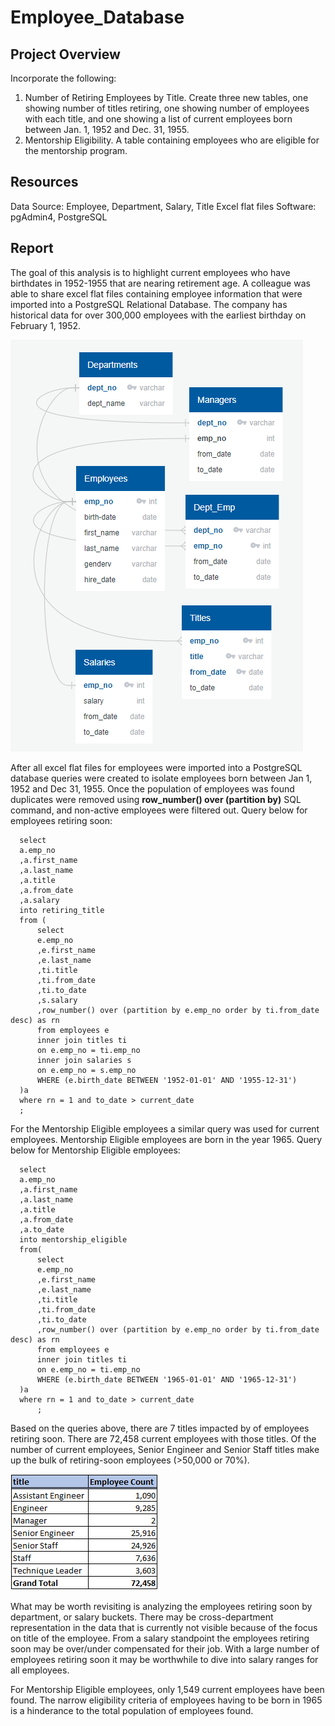 # Employee_Database

## Project Overview
Incorporate the following: 

  1. Number of Retiring Employees by Title. Create three new tables, one showing number of titles retiring, one showing number of employees with each title, and one showing a list of current employees born between Jan. 1, 1952 and Dec. 31, 1955.
  2. Mentorship Eligibility. A table containing employees who are eligible for the mentorship program.
 
## Resources
Data Source: Employee, Department, Salary, Title Excel flat files
Software: pgAdmin4, PostgreSQL

## Report
  The goal of this analysis is to highlight current employees who have birthdates in 1952-1955 that are nearing retirement age. A colleague was able to share excel flat files containing employee information that were imported into a PostgreSQL Relational Database. The company has historical data for over 300,000 employees with the earliest birthday on February 1, 1952.
  
![Employee Database ERD](https://github.com/n-toy/Employee_Database/blob/master/resources/EmployeeDB.PNG)
  
  
  After all excel flat files for employees were imported into a PostgreSQL database queries were created to isolate employees born between Jan 1, 1952 and Dec 31, 1955. Once the population of employees was found duplicates were removed using **row_number() over (partition by)** SQL command, and non-active employees were filtered out. 
  Query below for employees retiring soon:
  ```
	select 
	a.emp_no
	,a.first_name
	,a.last_name
	,a.title
	,a.from_date
	,a.salary
	into retiring_title
	from (
		select 
		e.emp_no
		,e.first_name
		,e.last_name
		,ti.title
		,ti.from_date
		,ti.to_date
		,s.salary
		,row_number() over (partition by e.emp_no order by ti.from_date desc) as rn
		from employees e
		inner join titles ti
		on e.emp_no = ti.emp_no
		inner join salaries s
		on e.emp_no = s.emp_no
		WHERE (e.birth_date BETWEEN '1952-01-01' AND '1955-12-31')
	)a
	where rn = 1 and to_date > current_date
	;
  ```
	
  For the Mentorship Eligible employees a similar query was used for current employees. Mentorship Eligible employees are born in the year 1965. 
  Query below for Mentorship Eligible employees:
  ```
	select 
	a.emp_no
	,a.first_name
	,a.last_name
	,a.title
	,a.from_date
	,a.to_date
	into mentorship_eligible
	from(
		select 
		e.emp_no
		,e.first_name
		,e.last_name
		,ti.title
		,ti.from_date
		,ti.to_date
		,row_number() over (partition by e.emp_no order by ti.from_date desc) as rn
		from employees e
		inner join titles ti
		on e.emp_no = ti.emp_no
		WHERE (e.birth_date BETWEEN '1965-01-01' AND '1965-12-31')
	)a
	where rn = 1 and to_date > current_date
		;
  ```
  
	
  Based on the queries above, there are 7 titles impacted by of employees retiring soon. There are 72,458 current employees with those titles. Of the number of current employees, Senior Engineer and Senior Staff titles make up the bulk of retiring-soon employees (>50,000 or 70%).
  
  
![Employees retiring soon by title summary](https://github.com/n-toy/Employee_Database/blob/master/resources/Employee_count_breakdown.png)
  
  
  What may be worth revisiting is analyzing the employees retiring soon by department, or salary buckets. There may be cross-department representation in the data that is currently not visible because of the focus on title of the employee. From a salary standpoint the employees retiring soon may be over/under compensated for their job. With a large number of employees retiring soon it may be worthwhile to dive into salary ranges for all employees. 
	
  For Mentorship Eligible employees, only 1,549 current employees have been found. The narrow eligibility criteria of employees having to be born in 1965 is a hinderance to the total population of employees found. 
  